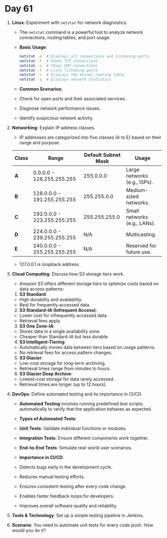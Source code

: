 # Day 61


1. **Linux**: Experiment with `netstat` for network diagnostics.
   - The `netstat` command is a powerful tool to analyze network connections, routing tables, and port usage.  
    - **Basic Usage**:  
      ```bash
      netstat -a  # Displays all connections and listening ports  
      netstat -t  # Shows TCP connections  
      netstat -u  # Shows UDP connections  
      netstat -l  # Lists listening ports  
      netstat -r  # Displays the kernel routing table  
      netstat -s  # Displays network statistics  
      ```

   - **Common Scenarios**:  
    - Check for open ports and their associated services.
    - Diagnose network performance issues.
    - Identify suspicious network activity.


2. **Networking**: Explain IP address classes.
   - IP addresses are categorized into five classes (A to E) based on their range and purpose.  

   | **Class** | **Range**                | **Default Subnet Mask** | **Usage**                      |  
   |-----------|--------------------------|--------------------------|--------------------------------|  
   | **A**     | 0.0.0.0 - 126.255.255.255 | 255.0.0.0                | Large networks (e.g., ISPs).  |  
   | **B**     | 128.0.0.0 - 191.255.255.255 | 255.255.0.0              | Medium-sized networks.        |  
   | **C**     | 192.0.0.0 - 223.255.255.255 | 255.255.255.0            | Small networks (e.g., LANs).  |  
   | **D**     | 224.0.0.0 - 239.255.255.255 | N/A                      | Multicasting.                 |  
   | **E**     | 240.0.0.0 - 255.255.255.255 | N/A                      | Reserved for future use.      |  
   
   * 127.0.0.1 is loopback address


3. **Cloud Computing**: Discuss how S3 storage tiers work.
   - Amazon S3 offers different storage tiers to optimize costs based on data access patterns:  
   
   1. **S3 Standard**:  
    - High durability and availability.  
    - Best for frequently accessed data.  
   
   2. **S3 Standard-IA (Infrequent Access)**:  
    - Lower cost for infrequently accessed data.  
    - Retrieval fees apply.  
   
   3. **S3 One Zone-IA**:  
    - Stores data in a single availability zone.  
    - Cheaper than Standard-IA but less durable.  
   
   4. **S3 Intelligent-Tiering**:  
    - Automatically moves data between tiers based on usage patterns.  
    - No retrieval fees for access pattern changes.  
   
   5. **S3 Glacier**:  
    - Low-cost storage for long-term archiving.  
    - Retrieval times range from minutes to hours.  
   
   6. **S3 Glacier Deep Archive**:  
    - Lowest-cost storage for data rarely accessed.  
    - Retrieval times are longer (up to 12 hours).  


4. **DevOps**: Define automated testing and its importance in CI/CD.
   * **Automated Testing** involves running predefined test scripts automatically to verify that the application behaves as expected.  

   - **Types of Automated Tests**:  
    - **Unit Tests**: Validate individual functions or modules.  
    - **Integration Tests**: Ensure different components work together.  
    - **End-to-End Tests**: Simulate real-world user scenarios.  

   - **Importance in CI/CD**:  
    - Detects bugs early in the development cycle.  
    - Reduces manual testing efforts.  
    - Ensures consistent testing after every code change.  
    - Enables faster feedback loops for developers.  
    - Improves overall software quality and reliability.  


5. **Tools & Technology**: Set up a simple testing pipeline in Jenkins.

6. **Scenario**: You need to automate unit tests for every code push. How would you do it?


